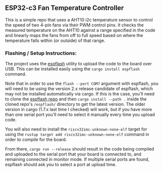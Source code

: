 ## ESP32-c3 Fan Temperature Controller

This is a simple repo that uses a AHT10 i2c temperature sensor to control the speed of two 4-pin fans via their PWM control pins. It checks the measured temperature on the AHT10 against a range specified in the code and linearly maps the fans from off to full speed based on where the temperature falls within (or outside) of that range.

### Flashing / Setup Instructions:

The project uses the [espflash](https://github.com/esp-rs/espflash) utility to upload the code to the board over USB. This can be installed easily using the `cargo install espflash` command.

Note that in order to use the `flash --port COM7` argument with espflash, you will need to be using the version 2.x release candidate of espflash, which may not be installed automatically via cargo. If this is the case, you'll need to clone the [espflash repo](https://github.com/esp-rs/espflash) and then `cargo install --path .` inside the cloned repo's `/espflash/` directory to get the latest version. The older version in cargo (1.7.x last time I checked) will work, but if you have more than one serial port you'll need to select it manually every time you upload code.

You will also need to install the `riscv32imc-unknown-none-elf` target for using the `rustup target add riscv32imc-unknown-none-elf` command in order to compile for the board.

From there, `cargo run --release` should result in the code being compiled and uploaded to the serial port that your board is connected to, and remaining connected in monitor mode. If multiple serial ports are found, espflash should ask you to select a port at upload time.
